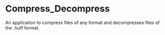 # Compress_Decompress
An application to compress files of any format and decompresses files of the .huff format.
